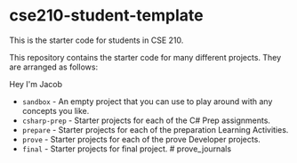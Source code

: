 # cse210-student-template
This is the starter code for students in CSE 210.

This repository contains the starter code for many different projects. They are arranged as follows:

Hey I'm Jacob

* `sandbox` - An empty project that you can use to play around with any concepts you like.
* `csharp-prep` - Starter projects for each of the C# Prep assignments.
* `prepare` - Starter projects for each of the preparation Learning Activities.
* `prove` - Starter projects for each of the prove Developer projects.
* `final` - Starter projects for final project.
#   p r o v e _ j o u r n a l s  
 